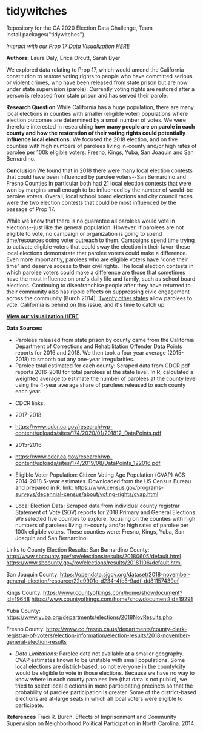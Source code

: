 # tidywitches
Repository for the CA 2020 Election Data Challenge, Team install.packages("tidywitches").

*Interact with our Prop 17 Data Visualization [HERE](https://ldaly.github.io/tidywitches/prop17_tidywitches.html)*

**Authors:** Laura Daly, Erica Orcutt, Sarah Byer

We explored data relating to Prop 17, which would amend the California constitution to restore voting rights to people who have committed serious or violent crimes, who have been released from state prison but are now under state supervision (parole). Currently voting rights are restored after a person is released from state prison and has served their parole.

**Research Question**
While California has a huge population, there are many local elections in counties with smaller (eligible voter) populations where election outcomes are determined by a small number of votes. We were therefore interested in researching **how many people are on parole in each county and how the restoration of their voting rights could potentially influence local elections.** We focused the 2018 election, and on five counties with high numbers of parolees living in-county and/or high rates of parolee per 100k eligible voters: Fresno, Kings, Yuba, San Joaquin and San Bernardino.

**Conclusion**
We found that in 2018 there were many local election contests that could have been influenced by parolee voters--San Bernardino and Fresno Counties in particular both had 21 local election contests that were won by margins small enough to be influenced by the number of would-be parolee voters. Overall, local school board elections and city council races were the two election contests that could be most influenced by the passage of Prop 17.

While we know that there is no guarantee all parolees would vote in elections--just like the general population. However, if parolees are not eligible to vote, no campaign or organization is going to spend time/resources doing voter outreach to them. Campaigns spend time trying to activate eligible voters that could sway the election in their favor–these local elections demonstrate that parolee voters could make a difference. Even more importantly, parolees who are eligible voters have "done their time" and deserve access to their civil rights. The local election contests in which parolee voters could make a difference are those that sometimes have the most influence on one's daily life and family, such as school board elections. Continuing to disenfranchise people after they have returned to their community also has ripple effects on suppressing civic engagement across the community (Burch 2014). [Twenty other states](https://www.ncsl.org/research/elections-and-campaigns/felon-voting-rights.aspx) allow parolees to vote. California is behind on this issue, and it's time to catch up.

**[View our visualization HERE](https://ldaly.github.io/tidywitches/prop17_tidywitches.html)**

**Data Sources:**
- Parolees released from state prison by county came from the California Department of Corrections and Rehabilitation Offender Data Points reports for 2016 and 2018. We then took a four year average (2015-2018) to smooth out any one-year irregularities.
- Parolee total estimated for each county: Scraped data from CDCR pdf reports 2016-2018 for total parolees at the state level. In R, calculated a weighted average to estimate the number of parolees at the county level using the 4-year average share of parolees released to each county each year. 

+ CDCR links:
+ 2017-2018
+ https://www.cdcr.ca.gov/research/wp-content/uploads/sites/174/2020/01/201812_DataPoints.pdf

+ 2015-2016
+ https://www.cdcr.ca.gov/research/wp-content/uploads/sites/174/2019/08/DataPoints_122016.pdf

- Eligible Voter Population: Citizen Voting Age Population (CVAP) ACS 2014-2018 5-year estimates. Downloaded from the US Census Bureau and prepared in R.
link: https://www.census.gov/programs-surveys/decennial-census/about/voting-rights/cvap.html
  
- Local Election Data: Scraped data from individual county registrar Statement of Vote (SOV) reports for 2018 Primary and General Elections. We selected five counties to explore, focusing on the counties with high numbers of parolees living in-county and/or high rates of parolee per 100k eligible voters. These counties were: Fresno, Kings, Yuba, San Joaquin and San Bernardino. 

Links to County Election Results:
San Bernardino County: 
http://www.sbcounty.gov/rov/elections/results/20180605/default.html
https://www.sbcounty.gov/rov/elections/results/20181106/default.html

San Joaquin County: 
https://opendata.sjgov.org/dataset/2018-november-general-election/resource/22e9901e-d234-4fc5-9adf-dd81157439ef

Kings County: 
https://www.countyofkings.com/home/showdocument?id=19648
https://www.countyofkings.com/home/showdocument?id=19291

Yuba County:
https://www.yuba.org/departments/elections/2018NovResults.php

Fresno County: 
https://www.co.fresno.ca.us/departments/county-clerk-registrar-of-voters/election-information/election-results/2018-november-general-election-results

- *Data Limitations:* Parolee data not available at a smaller geography. CVAP estimates known to be unstable with small populations. Some local elections are district-based, so not everyone in the county/city would be eligible to vote in those elections. Because we have no way to know where in each county parolees live (that data is not public), we tried to select local elections in more participating precincts so that the probability of parolee participation is greater. Some of the district-based elections are at-large seats in which all local voters were eligible to participate. 

**References**
Traci R. Burch. Effects of Imprisonment and Community Supervision on Neighborhood Political Participation in North Carolina. 2014.
